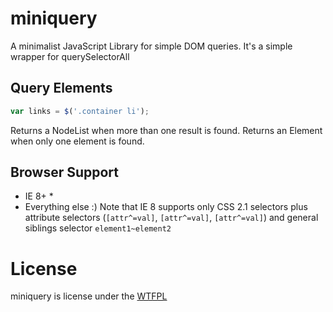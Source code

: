 # miniquery
A minimalist JavaScript Library for simple DOM queries. It's a simple wrapper for querySelectorAll

## Query Elements
```js
var links = $('.container li');
```

Returns a NodeList when more than one result is found. Returns an Element when only one element is found.

## Browser Support
* IE 8+ *
* Everything else :)
Note that IE 8 supports only CSS 2.1 selectors plus attribute selectors (`[attr^=val]`, `[attr^=val]`, `[attr^=val]`) and general siblings selector `element1~element2`

# License
miniquery is license under the [WTFPL](http://www.wtfpl.net/about/ "Do What The Fuck You Want To Public License")